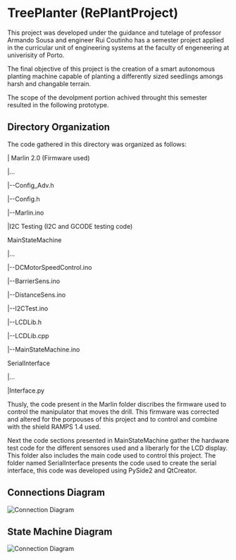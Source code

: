 # TreePlanter (RePlantProject)

This project was developed under the guidance and tutelage of professor Armando Sousa and engineer Rui Coutinho has a semester project applied in the curricular unit of engineering systems at the faculty of engeneering at univerisity of Porto.

The final objective of this project is the creation of a smart autonomous planting machine capable of planting a differently sized seedlings amongs harsh and changable terrain.

The scope of the devolpment portion achived throught this semester resulted in the following prototype.

## Directory Organization 

The code gathered in this directory was organized as follows:

|
Marlin 2.0 (Firmware used)

  |...
  
  |--Config_Adv.h
  
  |--Config.h
  
  |--Marlin.ino
  
 |I2C Testing (I2C and GCODE testing code)
 
MainStateMachine

  |...
  
  |--DCMotorSpeedControl.ino
  
  |--BarrierSens.ino
  
  |--DistanceSens.ino
  
  |--I2CTest.ino
  
  |--LCDLib.h
  
  |--LCDLib.cpp
  
  |--MainStateMachine.ino
  
SerialInterface

  |...
  
  |Interface.py
  
  
  Thusly, the code present in the Marlin folder discribes the firmware used to control the manipulator that moves the drill. This firmware was corrected and altered for the porpouses of this project and to control and combine with the shield RAMPS 1.4 used.
  
  Next the code sections presented in MainStateMachine gather the hardware test code for the different sensores used and a liberarly for the LCD display. This folder also includes the main code used to control this project.
  The folder named SerialInterface presents the code used to create the serial interface, this code was developed using PySide2 and QtCreator.
  
  ## Connections Diagram
  
  ![Connection Diagram](https://github.com/15git-ruimendes/TreePlanter/main/Connections.png)
  
  ## State Machine Diagram
  
  ![Connection Diagram](https://github.com/15git-ruimendes/TreePlanter/main/StateMachine.png)
